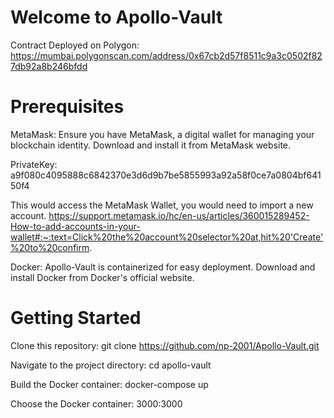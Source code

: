 
# Welcome to Apollo-Vault
Contract Deployed on Polygon: https://mumbai.polygonscan.com/address/0x67cb2d57f8511c9a3c0502f827db92a8b246bfdd

# Prerequisites
MetaMask: Ensure you have MetaMask, a digital wallet for managing your blockchain identity. Download and install it from MetaMask website.

PrivateKey: a9f080c4095888c6842370e3d6d9b7be5855993a92a58f0ce7a0804bf64150f4

This would access the MetaMask Wallet, you would need to import a new account.
https://support.metamask.io/hc/en-us/articles/360015289452-How-to-add-accounts-in-your-wallet#:~:text=Click%20the%20account%20selector%20at,hit%20'Create'%20to%20confirm.

Docker: Apollo-Vault is containerized for easy deployment. Download and install Docker from Docker's official website.

# Getting Started
Clone this repository: git clone https://github.com/np-2001/Apollo-Vault.git

Navigate to the project directory: cd apollo-vault

Build the Docker container: docker-compose up

Choose the Docker container: 3000:3000 
